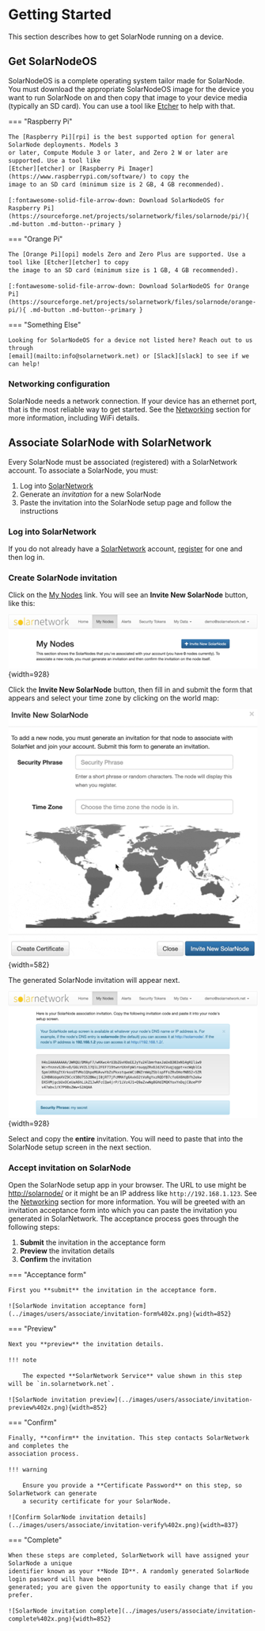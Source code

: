 # Getting Started

This section describes how to get SolarNode running on a device.

## Get SolarNodeOS

SolarNodeOS is a complete operating system tailor made for SolarNode. You must download the
appropriate SolarNodeOS image for the device you want to run SolarNode on and then copy that image
to your device media (typically an SD card). You can use a tool like [Etcher][etcher] to help with
that.

=== "Raspberry Pi"

	The [Raspberry Pi][rpi] is the best supported option for general SolarNode deployments. Models 3
	or later, Compute Module 3 or later, and Zero 2 W or later are supported. Use a tool like
	[Etcher][etcher] or [Raspberry Pi Imager](https://www.raspberrypi.com/software/) to copy the
	image to an SD card (minimum size is 2 GB, 4 GB recommended).

	[:fontawesome-solid-file-arrow-down: Download SolarNodeOS for Raspberry Pi](https://sourceforge.net/projects/solarnetwork/files/solarnode/pi/){ .md-button .md-button--primary }

=== "Orange Pi"

	The [Orange Pi][opi] models Zero and Zero Plus are supported. Use a tool like [Etcher][etcher] to copy
	the image to an SD card (minimum size is 1 GB, 4 GB recommended).

	[:fontawesome-solid-file-arrow-down: Download SolarNodeOS for Orange Pi](https://sourceforge.net/projects/solarnetwork/files/solarnode/orange-pi/){ .md-button .md-button--primary }

=== "Something Else"

	Looking for SolarNodeOS for a device not listed here? Reach out to us through
	[email](mailto:info@solarnetwork.net) or [Slack][slack] to see if we can help!

### Networking configuration

SolarNode needs a network connection. If your device has an ethernet port, that is the most reliable way
to get started. See the [Networking](networking.md) section for more information, including WiFi details.

## Associate SolarNode with SolarNetwork

Every SolarNode must be associated (registered) with a SolarNetwork account. To associate a SolarNode, you must:

 1. Log into [SolarNetwork][solaruser]
 2. Generate an _invitation_ for a new SolarNode
 3. Paste the invitation into the SolarNode setup page and follow the instructions

### Log into SolarNetwork

If you do not already have a [SolarNetwork][solaruser] account, [register][user-reg] for one and then log in.

### Create SolarNode invitation

Click on the [My Nodes][my-nodes] link. You will see an **Invite New SolarNode** button, like this:

![Empty My Nodes page on SolarNetwork](../images/users/solaruser/mynodes-empty%402x.png){width=928}

Click the **Invite New SolarNode** button, then fill in and submit the form that appears and select your
time zone by clicking on the world map:

![Choose node time zone on world map](../images/users/solaruser/invite-node-choose-time-zone%402x.gif){width=582}

The generated SolarNode invitation will appear next.

![Generated SolarNode invitation](../images/users/solaruser/node-invitation%402x.png){width=928}

Select and copy the **entire** invitation. You will need to paste that into the SolarNode setup
screen in the next section.

### Accept invitation on SolarNode

Open the SolarNode setup app in your browser. The URL to use might be <http://solarnode/> or it
might be an IP address like `http://192.168.1.123`. See the [Networking](networking.md) section for
more information. You will be greeted with an invitation acceptance form into which you can paste
the invitation you generated in SolarNetwork. The acceptance process goes through the following steps:

 1. **Submit** the invitation in the acceptance form
 2. **Preview** the invitation details
 3. **Confirm** the invitation

=== "Acceptance form"

	First you **submit** the invitation in the acceptance form.

	![SolarNode invitation acceptance form](../images/users/associate/invitation-form%402x.png){width=852}

=== "Preview"

	Next you **preview** the invitation details.

	!!! note

		The expected **SolarNetwork Service** value shown in this step will be `in.solarnetwork.net`.

	![SolarNode invitation preview](../images/users/associate/invitation-preview%402x.png){width=852}

=== "Confirm"

	Finally, **confirm** the invitation. This step contacts SolarNetwork and completes the
	association process.

	!!! warning

		Ensure you provide a **Certificate Password** on this step, so SolarNetwork can generate
		a security certificate for your SolarNode.

	![Confirm SolarNode invitation details](../images/users/associate/invitation-verify%402x.png){width=837}

=== "Complete"

	When these steps are completed, SolarNetwork will have assigned your SolarNode a unique
	identifier known as your **Node ID**. A randomly generated SolarNode login password will have been
	generated; you are given the opportunity to easily change that if you prefer.

	![SolarNode invitation complete](../images/users/associate/invitation-complete%402x.png){width=852}

[etcher]: https://www.balena.io/etcher
[my-nodes]: https://data.solarnetwork.net/solaruser/u/sec/my-nodes
[opi]: http://www.orangepi.org/
[rpi]: https://www.raspberrypi.com/
[slack]: https://join.slack.com/t/solarnetwork-f8n/shared_invite/zt-1qhses7cw-FhwcUlSiYh~3KYIDouOH4w
[solaruser]: https://data.solarnetwork.net/solaruser/
[user-reg]: https://data.solarnetwork.net/solaruser/register.do
